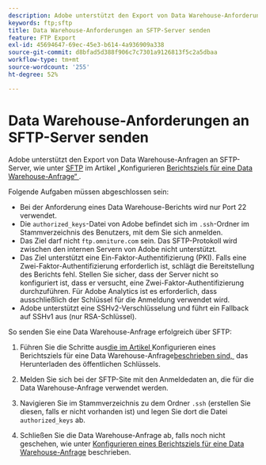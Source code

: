 ```yaml
---
description: Adobe unterstützt den Export von Data Warehouse-Anforderungen an SFTP-Server.
keywords: ftp;sftp
title: Data Warehouse-Anforderungen an SFTP-Server senden
feature: FTP Export
exl-id: 45694647-69ec-45e3-b614-4a936909a338
source-git-commit: d8bfad5d388f906c7c7301a9126813f5c2a5dbaa
workflow-type: tm+mt
source-wordcount: '255'
ht-degree: 52%

---
```


# Data Warehouse-Anforderungen an SFTP-Server senden

Adobe unterstützt den Export von Data Warehouse-Anfragen an SFTP-Server, wie unter [SFTP](/help/export/data-warehouse/create-request/dw-request-report-destinations.md#sftp) im Artikel „Konfigurieren [&#x200B; Berichtsziels für eine Data Warehouse-Anfrage“ &#x200B;](/help/export/data-warehouse/create-request/dw-request-report-destinations.md).

Folgende Aufgaben müssen abgeschlossen sein:

* Bei der Anforderung eines Data Warehouse-Berichts wird nur Port 22 verwendet.
* Die `authorized_keys`-Datei von Adobe befindet sich im `.ssh`-Ordner im Stammverzeichnis des Benutzers, mit dem Sie sich anmelden.
* Das Ziel darf nicht `ftp.omniture.com` sein. Das SFTP-Protokoll wird zwischen den internen Servern von Adobe nicht unterstützt.
* Das Ziel unterstützt eine Ein-Faktor-Authentifizierung (PKI). Falls eine Zwei-Faktor-Authentifizierung erforderlich ist, schlägt die Bereitstellung des Berichts fehl. Stellen Sie sicher, dass der Server nicht so konfiguriert ist, dass er versucht, eine Zwei-Faktor-Authentifizierung durchzuführen. Für Adobe Analytics ist es erforderlich, dass ausschließlich der Schlüssel für die Anmeldung verwendet wird.
* Adobe unterstützt eine SSHv2-Verschlüsselung und führt ein Fallback auf SSHv1 aus (nur RSA-Schlüssel).

So senden Sie eine Data Warehouse-Anfrage erfolgreich über SFTP:

1. Führen Sie die Schritte aus[&#x200B; die im Artikel &#x200B;](/help/export/data-warehouse/create-request/dw-request-report-destinations.md#sftp)Konfigurieren eines Berichtsziels für eine Data Warehouse-Anfrage[&#x200B; beschrieben sind, &#x200B;](/help/export/data-warehouse/create-request/dw-request-report-destinations.md) das Herunterladen des öffentlichen Schlüssels.
1. Melden Sie sich bei der SFTP-Site mit den Anmeldedaten an, die für die Data Warehouse-Anfrage verwendet werden.
1. Navigieren Sie im Stammverzeichnis zu dem Ordner `.ssh` (erstellen Sie diesen, falls er nicht vorhanden ist) und legen Sie dort die Datei `authorized_keys` ab.

1. Schließen Sie die Data Warehouse-Anfrage ab, falls noch nicht geschehen, wie unter [Konfigurieren eines Berichtsziels für eine Data Warehouse-Anfrage](/help/export/data-warehouse/create-request/dw-request-report-destinations.md) beschrieben.
